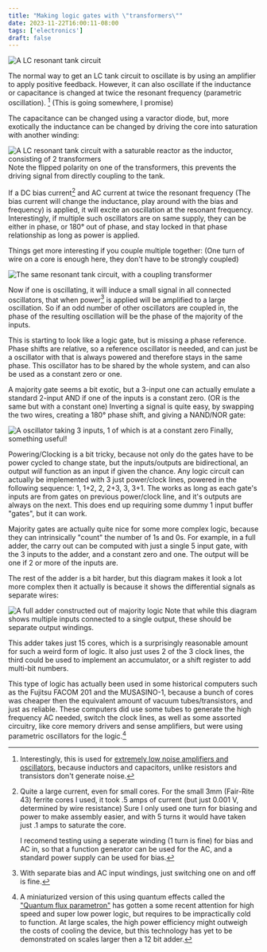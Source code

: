 ```yaml
---
title: "Making logic gates with \"transformers\""
date: 2023-11-22T16:00:11-08:00
tags: ['electronics']
draft: false
---
```


![A LC resonant tank circuit](tank.png)

The normal way to get an LC tank circuit to oscillate is by using an amplifier to apply positive feedback.
However, it can also oscillate if the inductance or capacitance is changed at twice the resonant frequency (parametric oscillation). [^0]
(This is going somewhere, I promise)

The capacitance can be changed using a varactor diode, but,  more exotically the inductance can be changed by driving the core into saturation with another winding:

![A LC resonant tank circuit with a saturable reactor as the inductor, consisting of 2 transformers](oscil.png)
Note the flipped polarity on one of the transformers, this prevents the driving signal from directly coupling to the tank.

If a DC bias current[^1] and AC current at twice the resonant frequency (The bias current will change the inductance, play around with the bias and frequency) is applied, it will excite an oscillation at the resonant frequency.
Interestingly, if multiple such oscillators are on same supply, they can be either in phase, or 180° out of phase, and stay locked in that phase relationship as long as power is applied.

Things get more interesting if you couple multiple together: (One turn of wire on a core is enough here, they don't have to be strongly coupled)

![The same resonant tank circuit, with a coupling transformer](oscil2.png)

Now if one is oscillating, it will induce a small signal in all connected oscillators, that when power[^2] is applied will be amplified to a large oscillation.
So if an odd number of other oscillators are coupled in, the phase of the resulting oscillation will be the phase of the majority of the inputs.

This is starting to look like a logic gate, but is missing a phase reference.
Phase shifts are relative, so a reference oscillator is needed, and can just be a oscillator with that is always powered and therefore stays in the same phase.
This oscillator has to be shared by the whole system, and can also be used as a constant zero or one.

A majority gate seems a bit exotic, but a 3-input one can actually emulate a standard 2-input AND if one of the inputs is a constant zero.
(OR is the same but with a constant one)
Inverting a signal is quite easy, by swapping the two wires, creating a 180° phase shift, and giving a NAND/NOR gate:

![A oscillator taking 3 inputs, 1 of which is at a constant zero](nand.png)
Finally, something useful!

Powering/Clocking is a bit tricky, because not only do the gates have to be power cycled to change state, but the inputs/outputs are bidirectional, an output *will* function as an input if given the chance.
Any logic circuit can actually be implemented with 3 just power/clock lines, powered in the following sequence: 1, 1+2, 2, 2+3, 3, 3+1.
The works as long as each gate's inputs are from gates on previous power/clock line, and it's outputs are always on the next.
This does end up requiring some dummy 1 input buffer "gates", but it can work.

Majority gates are actually quite nice for some more complex logic, because they can intrinsically "count" the number of 1s and 0s.
For example, in a full adder, the carry out can be computed with just a single 5 input gate, with the 3 inputs to the adder, and a constant zero and one.
The output will be one if 2 or more of the inputs are.

The rest of the adder is a bit harder, but this diagram makes it look a lot more complex then it actually is because it shows the differential signals as separate wires:

![A full adder constructed out of majority logic](adder.png)
Note that while this diagram shows multiple inputs connected to a single output, these should be separate output windings.

This adder takes just 15 cores, which is a surprisingly reasonable amount for such a weird form of logic.
It also just uses 2 of the 3 clock lines, the third could be used to implement an accumulator, or a shift register to add multi-bit numbers.

This type of logic has actually been used in some historical computers such as the Fujitsu FACOM 201 and the MUSASINO-1, because a bunch of cores was cheaper then the equivalent amount of  vacuum tubes/transistors, and just as reliable.
These computers did use some tubes to generate the high frequency AC needed, switch the clock lines, as well as some assorted circuitry, like core memory drivers and sense amplifiers, but were using parametric oscillators for the logic.[^3]

[^0]: Interestingly, this is used for [extremely low noise amplifiers and oscillators](https://en.wikipedia.org/wiki/Parametric_oscillator), because inductors and capacitors, unlike resistors and transistors don't generate noise.

[^1]: 
	Quite a large current, even for small cores. For the small 3mm (Fair-Rite 43) ferrite cores I used, it took .5 amps of current (but just 0.001 V, determined by wire resistance)
	Sure I only used one turn for biasing and power to make assembly easier, and  with 5 turns it would have taken just .1 amps to saturate the core.
	
	I recomend testing using a seperate winding (1 turn is fine) for bias and AC in, so that a function generator can be used for the AC, and a standard power supply can be used for bias.

[^2]:
	With separate bias and AC input windings, just switching one on and off is fine.

[^3]:
	A miniaturized version of this using quantum effects called the ["Quantum flux parametron"](https://en.wikipedia.org/wiki/Quantum_flux_parametron) has gotten a some recent attention for high speed and super low power logic, but requires to be impractically cold to function.
	At large scales, the high power efficiency might outweigh the costs of cooling the device, but this technology has yet to be demonstrated on scales larger then a 12 bit adder.
